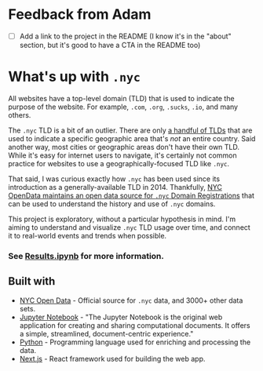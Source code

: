 # Feedback from Adam

- [ ] Add a link to the project in the README (I know it's in the "about" section, but it's good to have a CTA in the README too)

# What's up with `.nyc`

All websites have a top-level domain (TLD) that is used to indicate the purpose of the website. For example, `.com`, `.org`, `.sucks`, `.io`, and many others.

The `.nyc` TLD is a bit of an outlier. There are only [a handful of TLDs](https://en.wikipedia.org/wiki/List_of_Internet_top-level_domains#Geographic_top-level_domains) that are used to indicate a specific geographic area that's _not_ an entire country. Said another way, most cities or geographic areas don't have their own TLD. While it's easy for internet users to navigate, it's certainly not common practice for websites to use a geographically-focused TLD like `.nyc`.

That said, I was curious exactly how `.nyc` has been used since its introduction as a generally-available TLD in 2014. Thankfully, [NYC OpenData maintains an open data source for `.nyc` Domain Registrations](https://data.cityofnewyork.us/Business/-nyc-Domain-Registrations/9cw8-7heb/about_data) that can be used to understand the history and use of `.nyc` domains.

This project is exploratory, without a particular hypothesis in mind. I'm aiming to understand and visualize `.nyc` TLD usage over time, and connect it to real-world events and trends when possible.

### See [Results.ipynb](https://github.com/BK610/all-of-nyc/blob/main/jupyter/Results.ipynb) for more information.

## Built with

- [NYC Open Data](https://data.cityofnewyork.us/Business/-nyc-Domain-Registrations/9cw8-7heb/about_data) - Official source for `.nyc` data, and 3000+ other data sets.
- [Jupyter Notebook](https://jupyter.org/) - "The Jupyter Notebook is the original web application for creating and sharing computational documents. It offers a simple, streamlined, document-centric experience."
- [Python](https://www.python.org/) - Programming language used for enriching and processing the data.
- [Next.js](https://nextjs.org/) - React framework used for building the web app.
